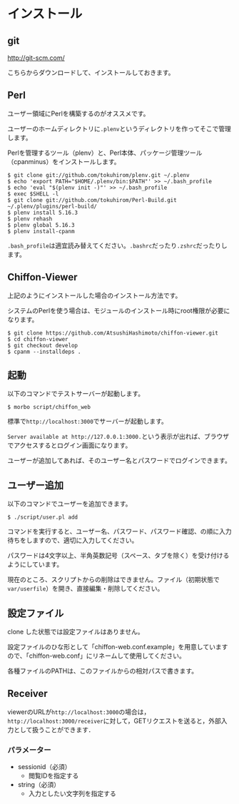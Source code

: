 # インストール

## git

http://git-scm.com/

こちらからダウンロードして、インストールしておきます。

## Perl

ユーザー領域にPerlを構築するのがオススメです。

ユーザーのホームディレクトリに``.plenv``というディレクトリを作ってそこで管理します。

Perlを管理するツール（plenv）と、Perl本体、パッケージ管理ツール（cpanminus）をインストールします。

    $ git clone git://github.com/tokuhirom/plenv.git ~/.plenv
    $ echo 'export PATH="$HOME/.plenv/bin:$PATH"' >> ~/.bash_profile
    $ echo 'eval "$(plenv init -)"' >> ~/.bash_profile
    $ exec $SHELL -l
    $ git clone git://github.com/tokuhirom/Perl-Build.git ~/.plenv/plugins/perl-build/
    $ plenv install 5.16.3
    $ plenv rehash
    $ plenv global 5.16.3
    $ plenv install-cpanm

``.bash_profile``は適宜読み替えてください。``.bashrc``だったり``.zshrc``だったりします。

## Chiffon-Viewer

上記のようにインストールした場合のインストール方法です。

システムのPerlを使う場合は、モジュールのインストール時にroot権限が必要になります。

    $ git clone https://github.com/AtsushiHashimoto/chiffon-viewer.git
    $ cd chiffon-viewer
    $ git checkout develop
    $ cpanm --installdeps .

## 起動

以下のコマンドでテストサーバーが起動します。

    $ morbo script/chiffon_web

標準で``http://localhost:3000``でサーバーが起動します。

``Server available at http://127.0.0.1:3000.``という表示が出れば、ブラウザでアクセスするとログイン画面になります。

ユーザーが追加してあれば、そのユーザー名とパスワードでログインできます。

## ユーザー追加

以下のコマンドでユーザーを追加できます。

    $ ./script/user.pl add

コマンドを実行すると、ユーザー名、パスワード、パスワード確認、の順に入力待ちをしますので、適切に入力してください。

パスワードは4文字以上、半角英数記号（スペース、タブを除く）を受け付けるようにしています。

現在のところ、スクリプトからの削除はできません。ファイル（初期状態で``var/userfile``）を開き、直接編集・削除してください。

## 設定ファイル

clone した状態では設定ファイルはありません。

設定ファイルのひな形として「chiffon-web.conf.example」を用意していますので、「chiffon-web.conf」にリネームして使用してください。

各種ファイルのPATHは、このファイルからの相対パスで書きます。


## Receiver
viewerのURLが``http://localhost:3000``の場合は，``http://localhost:3000/receiver``に対して，GETリクエストを送ると，外部入力として扱うことができます．

### パラメーター
- sessionid（必須）
    - 閲覧IDを指定する
- string（必須）
    - 入力としたい文字列を指定する

